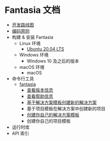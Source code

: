 ﻿# Fantasia 文档

- [开发路线图](Roadmap.md)
- [编码原则](Tutorial/T00001.md)
- 构建 & 安装 Fantasia
  - Linux 环境
    - [Ubuntu 20.04 LTS](Tutorial/T00002.md)
  - Windows 环境
    - Windows 10 及之后的版本
  - macOS 环境
    - macOS 
- 命令行工具 
  - [fantasia](Tutorial/T00005.md)
    - [查看版本信息](Tutorial/T00003.md)
    - [查看帮助信息](Tutorial/T00004.md)
    - [基于解决方案模板创建新的解决方案](Tutorial/T00006.md)
    - 基于项目模板在解决方案中创建新的项目
    - [创建你自己的解决方案模板](Tutorial/T00007.md)
    - 创建你自己的项目模板
- 运行时库
- API 索引
